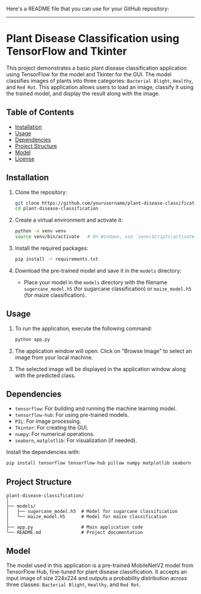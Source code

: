 Here's a README file that you can use for your GitHub repository:

---

# Plant Disease Classification using TensorFlow and Tkinter

This project demonstrates a basic plant disease classification application using TensorFlow for the model and Tkinter for the GUI. The model classifies images of plants into three categories: `Bacterial Blight`, `Healthy`, and `Red Rot`. This application allows users to load an image, classify it using the trained model, and display the result along with the image.

## Table of Contents
- [Installation](#installation)
- [Usage](#usage)
- [Dependencies](#dependencies)
- [Project Structure](#project-structure)
- [Model](#model)
- [License](#license)

## Installation

1. Clone the repository:
   ```bash
   git clone https://github.com/yourusername/plant-disease-classification.git
   cd plant-disease-classification
   ```

2. Create a virtual environment and activate it:
   ```bash
   python -m venv venv
   source venv/bin/activate   # On Windows, use `venv\Scripts\activate`
   ```

3. Install the required packages:
   ```bash
   pip install -r requirements.txt
   ```

4. Download the pre-trained model and save it in the `models` directory:
   - Place your model in the `models` directory with the filename `sugercane_model.h5` (for sugarcane classification) or `maize_model.h5` (for maize classification).

## Usage

1. To run the application, execute the following command:
   ```bash
   python app.py
   ```

2. The application window will open. Click on "Browse Image" to select an image from your local machine.

3. The selected image will be displayed in the application window along with the predicted class.

## Dependencies

- `tensorflow`: For building and running the machine learning model.
- `tensorflow-hub`: For using pre-trained models.
- `PIL`: For image processing.
- `Tkinter`: For creating the GUI.
- `numpy`: For numerical operations.
- `seaborn`, `matplotlib`: For visualization (if needed).

Install the dependencies with:
```bash
pip install tensorflow tensorflow-hub pillow numpy matplotlib seaborn
```

## Project Structure

```plaintext
plant-disease-classification/
│
├── models/
│   ├── sugercane_model.h5  # Model for sugarcane classification
│   └── maize_model.h5      # Model for maize classification
│
├── app.py                  # Main application code
└── README.md               # Project documentation
```

## Model

The model used in this application is a pre-trained MobileNetV2 model from TensorFlow Hub, fine-tuned for plant disease classification. It accepts an input image of size 224x224 and outputs a probability distribution across three classes: `Bacterial Blight`, `Healthy`, and `Red Rot`.

